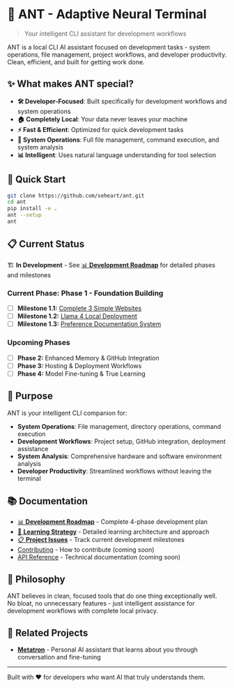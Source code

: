# 🐜 ANT - Adaptive Neural Terminal

> Your intelligent CLI assistant for development workflows

ANT is a local CLI AI assistant focused on development tasks - system operations, file management, project workflows, and developer productivity. Clean, efficient, and built for getting work done.

## ✨ What makes ANT special?

- **🛠️ Developer-Focused**: Built specifically for development workflows and system operations
- **🏠 Completely Local**: Your data never leaves your machine  
- **⚡ Fast & Efficient**: Optimized for quick development tasks
- **🔧 System Operations**: Full file management, command execution, and system analysis
- **📊 Intelligent**: Uses natural language understanding for tool selection

## 🚀 Quick Start

```bash
git clone https://github.com/seheart/ant.git
cd ant
pip install -e .
ant --setup
ant
```

## 📋 Current Status

🏗️ **In Development** - See [📊 **Development Roadmap**](DEVELOPMENT_ROADMAP.md) for detailed phases and milestones

### Current Phase: Phase 1 - Foundation Building
- [ ] **Milestone 1.1:** [Complete 3 Simple Websites](https://github.com/seheart/ant/issues/2)
- [ ] **Milestone 1.2:** [Llama 4 Local Deployment](https://github.com/seheart/ant/issues/3)  
- [ ] **Milestone 1.3:** [Preference Documentation System](https://github.com/seheart/ant/issues/4)

### Upcoming Phases
- [ ] **Phase 2:** Enhanced Memory & GitHub Integration
- [ ] **Phase 3:** Hosting & Deployment Workflows
- [ ] **Phase 4:** Model Fine-tuning & True Learning

## 🎯 Purpose

ANT is your intelligent CLI companion for:
- **System Operations**: File management, directory operations, command execution
- **Development Workflows**: Project setup, GitHub integration, deployment assistance  
- **System Analysis**: Comprehensive hardware and software environment analysis
- **Developer Productivity**: Streamlined workflows without leaving the terminal

## 📚 Documentation

- [📊 **Development Roadmap**](DEVELOPMENT_ROADMAP.md) - Complete 4-phase development plan
- [🧠 **Learning Strategy**](docs/LEARNING_STRATEGY.md) - Detailed learning architecture and approach
- [📋 **Project Issues**](https://github.com/seheart/ant/issues) - Track current development milestones
- [Contributing](docs/CONTRIBUTING.md) - How to contribute (coming soon)
- [API Reference](docs/API.md) - Technical documentation (coming soon)

## 🤝 Philosophy

ANT believes in clean, focused tools that do one thing exceptionally well. No bloat, no unnecessary features - just intelligent assistance for development workflows with complete local privacy.

## 🔗 Related Projects

- **[Metatron](https://github.com/seheart/metatron)** - Personal AI assistant that learns about you through conversation and fine-tuning

---

Built with ❤️ for developers who want AI that truly understands them.